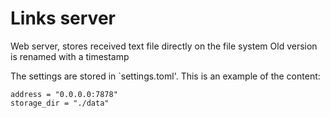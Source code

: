 # Links server

Web server, stores received text file directly on the file system
Old version is renamed with a timestamp


The settings are stored in `settings.toml'. This is an example of the content:
```
address = "0.0.0.0:7878"
storage_dir = "./data"
```
